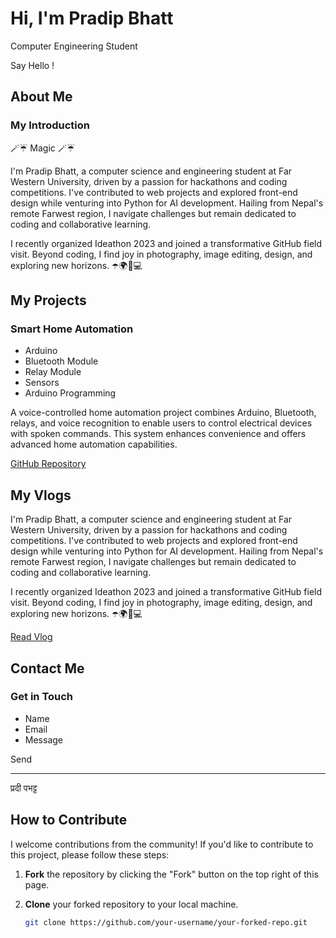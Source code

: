 # Hi, I'm Pradip Bhatt
Computer Engineering Student

Say Hello !

## About Me
### My Introduction

🪄☔ Magic 🪄☔

I'm Pradip Bhatt, a computer science and engineering student at Far Western University, driven by a passion for hackathons and coding competitions. I've contributed to web projects and explored front-end design while venturing into Python for AI development. Hailing from Nepal's remote Farwest region, I navigate challenges but remain dedicated to coding and collaborative learning.

I recently organized Ideathon 2023 and joined a transformative GitHub field visit. Beyond coding, I find joy in photography, image editing, design, and exploring new horizons. ☂️🌍📸💻

## My Projects

### Smart Home Automation

- Arduino
- Bluetooth Module
- Relay Module
- Sensors
- Arduino Programming

A voice-controlled home automation project combines Arduino, Bluetooth, relays, and voice recognition to enable users to control electrical devices with spoken commands. This system enhances convenience and offers advanced home automation capabilities.

[GitHub Repository](https://github.com/your-username/smart-home-automation)

## My Vlogs

I'm Pradip Bhatt, a computer science and engineering student at Far Western University, driven by a passion for hackathons and coding competitions. I've contributed to web projects and explored front-end design while venturing into Python for AI development. Hailing from Nepal's remote Farwest region, I navigate challenges but remain dedicated to coding and collaborative learning.

I recently organized Ideathon 2023 and joined a transformative GitHub field visit. Beyond coding, I find joy in photography, image editing, design, and exploring new horizons. ☂️🌍📸💻

[Read Vlog](link-to-your-vlog)

## Contact Me
### Get in Touch

- Name
- Email
- Message

Send

---

प्रदी पभट्ट

## How to Contribute

I welcome contributions from the community! If you'd like to contribute to this project, please follow these steps:

1. **Fork** the repository by clicking the "Fork" button on the top right of this page.

2. **Clone** your forked repository to your local machine.

   ```bash
   git clone https://github.com/your-username/your-forked-repo.git

   
